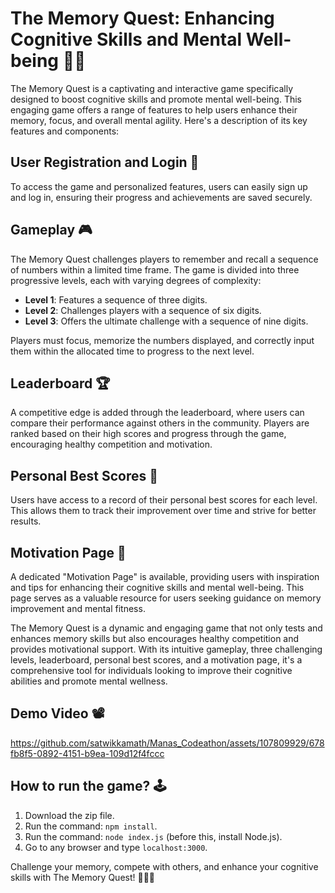# The Memory Quest: Enhancing Cognitive Skills and Mental Well-being 🧠🚀

The Memory Quest is a captivating and interactive game specifically designed to boost cognitive skills and promote mental well-being. This engaging game offers a range of features to help users enhance their memory, focus, and overall mental agility. Here's a description of its key features and components:

## User Registration and Login 🔐

To access the game and personalized features, users can easily sign up and log in, ensuring their progress and achievements are saved securely.

## Gameplay 🎮

The Memory Quest challenges players to remember and recall a sequence of numbers within a limited time frame. The game is divided into three progressive levels, each with varying degrees of complexity:

- **Level 1**: Features a sequence of three digits.
- **Level 2**: Challenges players with a sequence of six digits.
- **Level 3**: Offers the ultimate challenge with a sequence of nine digits.

Players must focus, memorize the numbers displayed, and correctly input them within the allocated time to progress to the next level.

## Leaderboard 🏆

A competitive edge is added through the leaderboard, where users can compare their performance against others in the community. Players are ranked based on their high scores and progress through the game, encouraging healthy competition and motivation.

## Personal Best Scores 🥇

Users have access to a record of their personal best scores for each level. This allows them to track their improvement over time and strive for better results.

## Motivation Page 🌟

A dedicated "Motivation Page" is available, providing users with inspiration and tips for enhancing their cognitive skills and mental well-being. This page serves as a valuable resource for users seeking guidance on memory improvement and mental fitness.

The Memory Quest is a dynamic and engaging game that not only tests and enhances memory skills but also encourages healthy competition and provides motivational support. With its intuitive gameplay, three challenging levels, leaderboard, personal best scores, and a motivation page, it's a comprehensive tool for individuals looking to improve their cognitive abilities and promote mental wellness.

## Demo Video 📽️
https://github.com/satwikkamath/Manas_Codeathon/assets/107809929/678fb8f5-0892-4151-b9ea-109d12f4fccc

## How to run the game? 🕹️
1. Download the zip file.
2. Run the command: `npm install`.
3. Run the command: `node index.js` (before this, install Node.js).
4. Go to any browser and type `localhost:3000`.

Challenge your memory, compete with others, and enhance your cognitive skills with The Memory Quest! 🚀🧠🥇



